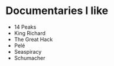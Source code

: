 # Documentaries I like

- 14 Peaks
- King Richard
- The Great Hack
- Pelé
- Seaspiracy
- Schumacher
